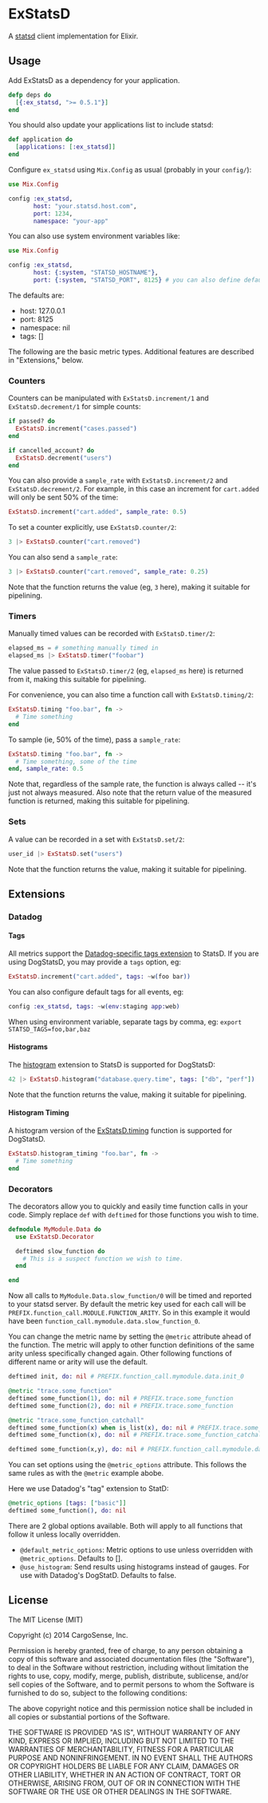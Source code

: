 ExStatsD
========

A [statsd](https://github.com/etsy/statsd) client implementation for
Elixir.

## Usage

Add ExStatsD as a dependency for your application.

```elixir
defp deps do
  [{:ex_statsd, ">= 0.5.1"}]
end
```

You should also update your applications list to include statsd:

```elixir
def application do
  [applications: [:ex_statsd]]
end
```

Configure `ex_statsd` using `Mix.Config` as usual (probably in your
`config/`):

```elixir
use Mix.Config

config :ex_statsd,
       host: "your.statsd.host.com",
       port: 1234,
       namespace: "your-app"
```

You can also use system environment variables like:

```elixir
use Mix.Config

config :ex_statsd,
       host: {:system, "STATSD_HOSTNAME"},
       port: {:system, "STATSD_PORT", 8125} # you can also define default value
```

The defaults are:

 * host: 127.0.0.1
 * port: 8125
 * namespace: nil
 * tags: []

The following are the basic metric types. Additional features are
described in "Extensions," below.

### Counters

Counters can be manipulated with `ExStatsD.increment/1` and
`ExStatsD.decrement/1` for simple counts:

```elixir
if passed? do
  ExStatsD.increment("cases.passed")
end
```

```elixir
if cancelled_account? do
  ExStatsD.decrement("users")
end
```

You can also provide a `sample_rate` with `ExStatsD.increment/2` and
`ExStatsD.decrement/2`. For example, in this case an increment for
`cart.added` will only be sent 50% of the time:

```elixir
ExStatsD.increment("cart.added", sample_rate: 0.5)
```

To set a counter explicitly, use `ExStatsD.counter/2`:

```elixir
3 |> ExStatsD.counter("cart.removed")
```

You can also send a `sample_rate`:

```elixir
3 |> ExStatsD.counter("cart.removed", sample_rate: 0.25)
```

Note that the function returns the value (eg, `3` here), making it
suitable for pipelining.

### Timers

Manually timed values can be recorded with `ExStatsD.timer/2`:

```elixir
elapsed_ms = # something manually timed in
elapsed_ms |> ExStatsD.timer("foobar")
```

The value passed to `ExStatsD.timer/2` (eg, `elapsed_ms` here) is
returned from it, making this suitable for pipelining.

For convenience, you can also time a function call with
`ExStatsD.timing/2`:

```elixir
ExStatsD.timing "foo.bar", fn ->
  # Time something
end
```

To sample (ie, 50% of the time), pass a `sample_rate`:

```elixir
ExStatsD.timing "foo.bar", fn ->
  # Time something, some of the time
end, sample_rate: 0.5
```

Note that, regardless of the sample rate, the function is always
called -- it's just not always measured. Also note that the return
value of the measured function is returned, making this suitable for pipelining.

### Sets

A value can be recorded in a set with `ExStatsD.set/2`:

```elixir
user_id |> ExStatsD.set("users")
```

Note that the function returns the value, making it suitable for pipelining.

## Extensions

### Datadog

#### Tags

All metrics support the
[Datadog-specific tags extension](http://docs.datadoghq.com/guides/dogstatsd/#tags)
to StatsD. If you are using DogStatsD, you may provide a `tags`
option, eg:

```elixir
ExStatsD.increment("cart.added", tags: ~w(foo bar))
```

You can also configure default tags for all events, eg:

```elixir
config :ex_statsd, tags: ~w(env:staging app:web)
```

When using environment variable, separate tags by comma, eg: `export STATSD_TAGS=foo,bar,baz`


#### Histograms

The [histogram](http://docs.datadoghq.com/guides/dogstatsd/#histograms)
extension to StatsD is supported for DogStatsD:

```elixir
42 |> ExStatsD.histogram("database.query.time", tags: ["db", "perf"])
```

Note that the function returns the value, making it suitable for pipelining.

#### Histogram Timing

A histogram version of the [ExStatsD.timing](#timers) function is
supported for DogStatsD.

```elixir
ExStatsD.histogram_timing "foo.bar", fn ->
  # Time something
end
```

### Decorators

The decorators allow you to quickly and easily time function calls in
your code. Simply replace `def` with `deftimed` for those functions
you wish to time.

```elixir
defmodule MyModule.Data do
  use ExStatsD.Decorator

  deftimed slow_function do
    # This is a suspect function we wish to time.
  end

end
```

Now all calls to `MyModule.Data.slow_function/0` will be timed and
reported to your statsd server. By default the metric key used for
each call will be `PREFIX.function_call.MODULE.FUNCTION_ARITY`. So in
this example it would have been
`function_call.mymodule.data.slow_function_0`.

You can change the metric name by setting the `@metric` attribute
ahead of the function. The metric will apply to other function
definitions of the same arity unless specifically changed again. Other
following functions of different name or arity will use the default.

```elixir
deftimed init, do: nil # PREFIX.function_call.mymodule.data.init_0

@metric "trace.some_function"
deftimed some_function(1), do: nil # PREFIX.trace.some_function
deftimed some_function(2), do: nil # PREFIX.trace.some_function

@metric "trace.some_function_catchall"
deftimed some_function(x) when is_list(x), do: nil # PREFIX.trace.some_function_catchall
deftimed some_function(x), do: nil # PREFIX.trace.some_function_catchall

deftimed some_function(x,y), do: nil # PREFIX.function_call.mymodule.data.some_function_2
```

You can set options using the `@metric_options` attribute. This follows the same rules as with the `@metric` example abobe.

Here we use Datadog's "tag" extension to StatD:

```elixir
@metric_options [tags: ["basic"]]
deftimed some_function(), do: nil
```

There are 2 global options available. Both will apply to all functions that follow it unless locally overridden.

 * `@default_metric_options`: Metric options to use unless overridden with `@metric_options`. Defaults to [].
 * `@use_histogram`: Send results using histograms instead of gauges. For use with Datadog's DogStatD. Defaults to false.

## License

The MIT License (MIT)

Copyright (c) 2014 CargoSense, Inc.

Permission is hereby granted, free of charge, to any person obtaining a copy
of this software and associated documentation files (the "Software"), to deal
in the Software without restriction, including without limitation the rights
to use, copy, modify, merge, publish, distribute, sublicense, and/or sell
copies of the Software, and to permit persons to whom the Software is
furnished to do so, subject to the following conditions:

The above copyright notice and this permission notice shall be included in
all copies or substantial portions of the Software.

THE SOFTWARE IS PROVIDED "AS IS", WITHOUT WARRANTY OF ANY KIND, EXPRESS OR
IMPLIED, INCLUDING BUT NOT LIMITED TO THE WARRANTIES OF MERCHANTABILITY,
FITNESS FOR A PARTICULAR PURPOSE AND NONINFRINGEMENT. IN NO EVENT SHALL THE
AUTHORS OR COPYRIGHT HOLDERS BE LIABLE FOR ANY CLAIM, DAMAGES OR OTHER
LIABILITY, WHETHER IN AN ACTION OF CONTRACT, TORT OR OTHERWISE, ARISING FROM,
OUT OF OR IN CONNECTION WITH THE SOFTWARE OR THE USE OR OTHER DEALINGS IN
THE SOFTWARE.
